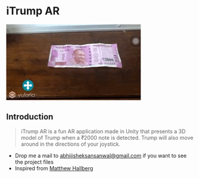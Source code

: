 # iTrump AR

![](trump.GIF)

## Introduction
> iTrump AR is a fun AR application made in Unity that presents a 3D model of Trump when a ₹2000 note is detected. Trump will also move around in the directions of your joystick. 

* Drop me a mail to abhiiisheksansanwal@gmail.com if you want to see the project files
* Inspired from [Matthew Hallberg](https://www.youtube.com/watch?v=khavGQ7Dy3c)


